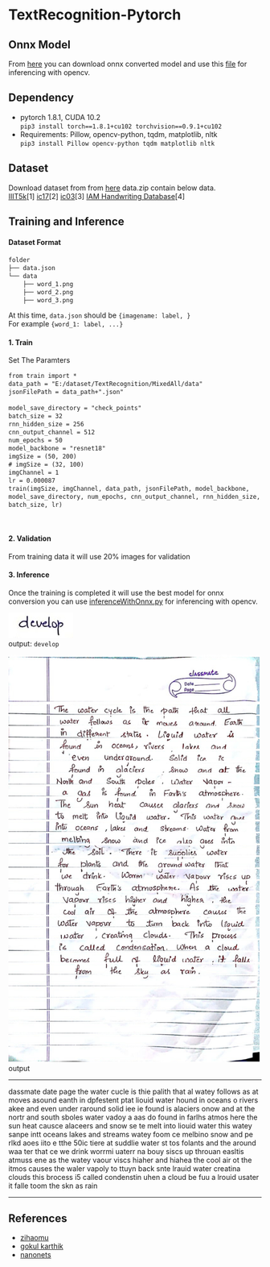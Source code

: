 # TextRecognition-Pytorch 

## Onnx Model
From [here](https://drive.google.com/drive/folders/12S3AVgnK-hnjQvKHNyTiTIEIm_5MA7G3?usp=sharing) you can download onnx converted model and use this [file](https://github.com/sartaj0/TextRecognition-Pytorch/blob/main/inferenceWithOnnx.py) for inferencing with opencv. 

## Dependency 
- pytorch 1.8.1, CUDA 10.2 <br> `pip3 install torch==1.8.1+cu102 torchvision==0.9.1+cu102` 
- Requirements: Pillow, opencv-python, tqdm, matplotlib, nltk <br> `pip3 install Pillow opencv-python tqdm matplotlib nltk` 


## Dataset 
Download dataset from from [here](https://drive.google.com/drive/folders/1SGNmiD6FvZFS3Qjk5DILIQFTFi_vSx0g?usp=sharing)
data.zip contain below data. <br> 
[IIIT5k](http://cvit.iiit.ac.in/projects/SceneTextUnderstanding/IIIT5K.html)[1] [ic17](https://rrc.cvc.uab.es/?ch=8)[2] [ic03](http://www.iapr-tc11.org/mediawiki/index.php/ICDAR_2003_Robust_Reading_Competitions)[3] [IAM Handwriting Database](https://fki.tic.heia-fr.ch/databases/iam-handwriting-database)[4]


## Training and Inference 

#### Dataset Format 
```
folder
├── data.json
└── data
    ├── word_1.png
    ├── word_2.png
    ├── word_3.png
```

At this time, `data.json` should be `{imagename: label, }` <br> 
For example `{word_1: label, ...}` <br>
#### 1. Train 

Set The Paramters 
```
from train import *
data_path = "E:/dataset/TextRecognition/MixedAll/data"
jsonFilePath = data_path+".json"

model_save_directory = "check_points"
batch_size = 32
rnn_hidden_size = 256
cnn_output_channel = 512
num_epochs = 50
model_backbone = "resnet18"
imgSize = (50, 200)
# imgSize = (32, 100)
imgChannel = 1
lr = 0.000087
train(imgSize, imgChannel, data_path, jsonFilePath, model_backbone, model_save_directory, num_epochs, cnn_output_channel, rnn_hidden_size, batch_size, lr)
```
<br>

#### 2. Validation 
From training data it will use 20% images for validation <br>


#### 3. Inference 
Once the training is completed it will use the best model for onnx conversion
you can use [inferenceWithOnnx.py](https://github.com/sartaj0/TextRecognition-Pytorch/blob/main/inferenceWithOnnx.py) for inferencing with opencv. 

![](https://github.com/sartaj0/GIfs/blob/main/2.jpg) <br> 
output: `develop` <br> 

<img src="https://github.com/sartaj0/GIfs/blob/main/q.jpg" width="500" title="failure cases"> <br>
output <br>

***
dassmate date page the water cucle is thie palith that al watey follows as at moves asound eanth in dpfestent ptat liouid water hound in oceans o rivers akee and even under raround solid iee ie found is alaciers onow and at the nortr and south sboles water vadoy a aas do found in farlhs atmos here the sun heat causce alaceers and snow se te melt into liouid water this watey sanpe intt oceans lakes and streams watey foom ce melbino snow and pe rlkd aoes iito e tthe 50ic tiere at suddlie water st tos folants and the around waa ter that ce we drink worrmi uaterr na bouy siscs up throuan easltis atmuss ene as the watey vaour viscs hiaher and hiahea the cool air ot the itmos causes the waler vapoly to ttuyn back snte lrauid water creatina clouds this brocess i5 called condenstin uhen a cloud be fuu a lrouid usater it falle toom the skn as rain
***

## References

- [zihaomu](https://github.com/zihaomu/deep-text-recognition-benchmark) 
- [gokul karthik](https://www.kaggle.com/gokulkarthik/captcha-text-recognition-using-crnn-in-pytorch) 
- [nanonets](https://nanonets.com/blog/deep-learning-ocr/) 